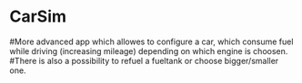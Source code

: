 # CarSim
#More advanced app which allowes to configure a car, which consume fuel while driving (increasing mileage) depending on which engine is choosen.
#There is also a possibility to refuel a fueltank or choose bigger/smaller one.
